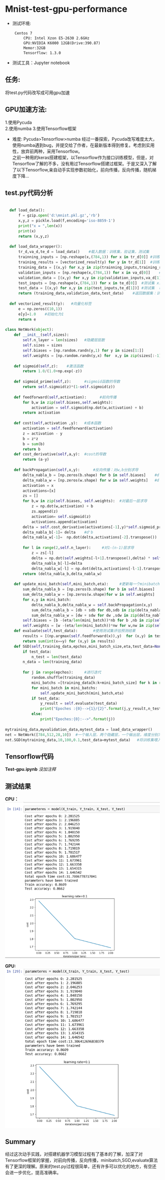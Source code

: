 # Mnist-test-gpu-performance
* 测试环境:  

       Centos 7
		   CPU: Intel Xzon E5-2630 2.6GHz
		   GPU:NVIDIA K6000 12GB(Drive:390.87)
		   Memor:32GB
		   Tensorflow: 1.3.0
* 测试工具：Jupyter notebook

## 任务:
将test.py代码改写成可用gpu加速
## GPU加速方法:
1.使用Pycuda  
2.使用numba
3.使用Tensorflow框架
* 难度: Pycuda>Tensorflow>numba
经过一番探索，Pycuda改写难度太大，使用numba遇到bug，并提交给了作者，在最新版本得到修复。考虑到实用性，放弃前两种，采用Tensorflow。  
之前一种用的keras搭建框架，以Tensorflow作为接口训练模型，但是，对Tensorflow了解的不多，没有用过Tensorflow搭建过框架。于是又深入了解了以下Tensorflow,亲自动手实现参数初始化，前向传播，反向传播，随机梯度下降...
## test.py代码分析
```Python

  def load_data():
      f = gzip.open('d:\mnist.pkl.gz','rb')
      x,y,z = pickle.load(f,encoding='iso-8859-1')
      print("x = ",len(x))
      print(x)
      return (x,y,z)

  def load_data_wrapper():
      tr_d,va_d,te_d = load_data()    #载入数据：训练集，验证集，测试集
      trainning_inputs = [np.reshape(x,(784,1)) for x in tr_d[0]] #训练集 x：784*1
      training_results = [vectorized_result(y) for y in tr_d[1]]  #训练集 y
      training_data = [(x,y) for x,y in zip(trainning_inputs,training_results)]   #训练集（x，y）
      validation_inputs = [np.reshape(x,(784,1)) for x in va_d[0]]    #验证集 x：784*1
      validation_data = [(x,y) for x,y in zip(validation_inputs,va_d[1])]#验证集 （x，y）
      test_inputs = [np.reshape(x,(784,1)) for x in te_d[0]]  #测试集 x: 784*1
      test_data = [(x,y) for x,y in zip(test_inputs,te_d[1])] #测试集 （x，y）
      return (training_data,validation_data,test_data)    #返回数据集：训练集，验证集，测试集

  def vectorized_result(y):   #向量化标签
      e = np.zeros((10,1))
      e[y]=1.0    #初始化为1
      return e

class NetWork(object):
    def __init__(self,sizes):
        self.n_layer = len(sizes)   #隐藏层层数
        self.sizes = sizes
        self.biases = [np.random.randn(y,1) for y in sizes[1:]]
        self.weights = [np.random.randn(y,x) for  x,y in zip(sizes[:-1],sizes[1:])]

    def sigmoid(self,z):    #激活函数
        return 1.0/(1.0+np.exp(-z))

    def sigmoid_prime(self,z):      #sigmoid函数的导数
        return self.sigmoid(z)*(1-self.sigmoid(z))

    def feedforward(self,activation):      #前向传播
        for b,w in zip(self.biases,self.weights):
            activation = self.sigmoid(np.dot(w,activation) + b)
        return activation

    def cost(self,activation ,y):   #成本函数
        activation = self.feedforward(activation)
        z = activation - y
        b = z*z
        b = sum(b)
        return b
    def cost_derivative(self,a,y):  #cost的导数
        return (a-y)

    def backPropagation(self,x,y):      #反向传播：对w,b分别求导
        delta_nabla_b = [np.zeros(b.shape) for b in self.biases]    #d'b
        delta_nabla_w = [np.zeros(w.shape) for w in self.weights]   #d'a
        activation = x
        activations=[x]
        zs = []
        for b,w in zip(self.biases, self.weights):  #对最后一层求导
            z = np.dot(w,activation) + b
            zs.append(z)
            activation= self.sigmoid(z)
            activations.append(activation)
        delta = self.cost_derivative(activations[-1],y)*self.sigmoid_prime(zs[-1])  #d'a
        delta_nabla_b[-1]= delta    #d'b
        delta_nabla_w[-1]=  np.dot(delta,activations[-2].transpose())   #d'w

        for l in range(2,self.n_layer):     #对1-(n-1)层求导
            z = zs[-l]
            delta = np.dot(self.weights[-l+1].transpose(),delta) * self.sigmoid_prime(z)
            delta_nabla_b[-l]=delta
            delta_nabla_w[-l] = np.dot(delta,activations[-l-1].transpose())
        return (delta_nabla_b,delta_nabla_w)

    def update_mini_batch(self,mini_batch,eta):     #更新每一个minibatch的参数
        sum_delta_nabla_b = [np.zeros(b.shape) for b in self.biases]
        sum_delta_nabla_w = [np.zeros(w.shape)for w in self.weights]
        for x,y in mini_batch:
            delta_nabla_b,delta_nabla_w = self.backPropagation(x,y)
            sum_delta_nabla_b = [db + sdb for db,sdb in zip(delta_nabla_b,sum_delta_nabla_b)]
            sum_delta_nabla_w = [dw + sdw for dw ,sdw in zip(delta_nabla_w,sum_delta_nabla_w)]
        self.biases = [b -(eta/len(mini_batch))*nb for b ,nb in zip(self.biases,sum_delta_nabla_b)]
        self.weights = [w -(eta/len(mini_batch))*nw for w,nw in zip(self.weights,sum_delta_nabla_w)]
    def evaluate(self,test_data):       #使用测试集评估预测结果
        results = [(np.argmax(self.feedforward(x)),y)  for (x,y) in test_data]
        return sum(int(x==y) for (x,y) in results)
    def SGD(self,training_data,epchos,mini_batch_size,eta,test_data=None):  #随机梯度下降
        if test_data:
            n_test = len(test_data)
        n_data = len(training_data)

        for j in range(epchos):     #进行迭代
            random.shuffle(training_data)
            mini_batchs =[training_data[k:k+mini_batch_size] for k in range(0,n_data,mini_batch_size)]
            for mini_batch in mini_batchs:
                self.update_mini_batch(mini_batch,eta)
            if test_data:
                y_result = self.evaluate(test_data)
                print("Epoches :{0}-->{1}/{2}".format(j,y_result,n_test))
            else:
                print("Epoches:{0}:-->".format(j))

mytraining_data,myvalidation_data,mytest_data = load_data_wrapper()
net = NetWork([784,512,28,10])  #一个输入层，两个隐藏层，一个输出层，维度分别为：784，512，28，10
net.SGD(mytraining_data,10,100,0.1,test_data=mytest_data)   #将训练集喂入SGD,10此迭代，每个minibatch 100组数据，共500个minibatch，学习率为0.1
```
## Tensorflow代码

**Test-gpu.ipynb**
*没加注释*

## 测试结果
**CPU：**
![image](https://github.com/Aurelio-Sy/Mnist-test-gpu-performance/blob/master/cpu_result.png)

**GPU:**
![image](https://github.com/Aurelio-Sy/Mnist-test-gpu-performance/blob/master/gpu_result.png)

## Summary
经过这次动手实践，对搭建机器学习模型过程有了基本的了解，加深了对Tensorflow框架的掌握，对前向传播，反向传播，minibatch,SGD,evaluate算法有了更深的理解。原来的test.py过程很简单，还有许多可以优化的地方，有空还会进一步优化，提高准确率。
